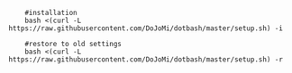 	
		#installation
		bash <(curl -L https://raw.githubusercontent.com/DoJoMi/dotbash/master/setup.sh) -i
		
		#restore to old settings
		bash <(curl -L https://raw.githubusercontent.com/DoJoMi/dotbash/master/setup.sh) -r
		